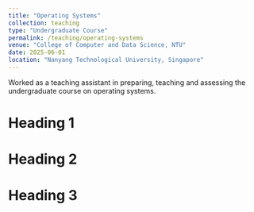 ```yaml
---
title: "Operating Systems"
collection: teaching
type: "Undergraduate Course"
permalink: /teaching/operating-systems
venue: "College of Computer and Data Science, NTU"
date: 2025-06-01
location: "Nanyang Technological University, Singapore"
---
```


Worked as a teaching assistant in preparing, teaching and assessing the undergraduate course on operating systems.

Heading 1
======

Heading 2
======

Heading 3
======
